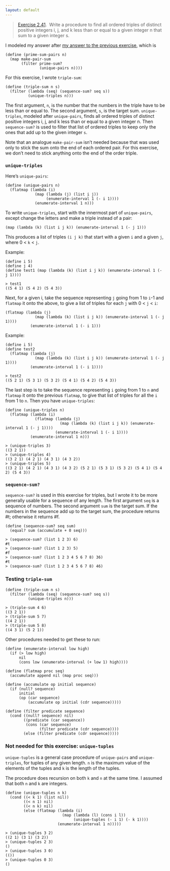 ```yaml
---
layout: default
---
```


> [Exercise 2.41](https://mitpress.mit.edu/sites/default/files/sicp/full-text/book/book-Z-H-15.html#%_thm_2.41).  Write a procedure to find all ordered triples of distinct positive integers i, j, and k less than or equal to a given integer n that sum to a given integer s.

I modeled my answer after [my answer to the previous exercise](https://aelanteno.github.io/sicp-exercises/exercise-2.40), which is

```
(define (prime-sum-pairs n)
  (map make-pair-sum
       (filter prime-sum?
               (unique-pairs n))))
```

For this exercise, I wrote `triple-sum`:

```
(define (triple-sum n s)
  (filter (lambda (seq) (sequence-sum? seq s))
          (unique-triples n)))
```

The first argument, `n`, is the number that the numbers in the triple have to be less than or equal to. The second argument, `s`, is the target sum. `unique-triples`, modeled after `unique-pairs`, finds all ordered triples of distinct positive integers i, j, and k less than or equal to a given integer n. Then `sequence-sum?` is used to filter that list of ordered triples to keep only the ones that add up to the given integer `s`.

Note that an analogue `make-pair-sum` isn’t needed because that was used only to stick the sum onto the end of each ordered pair. For this exercise, we don’t need to stick anything onto the end of the order triple.

### `unique-triples`

Here’s `unique-pairs`:

```
(define (unique-pairs n)
  (flatmap (lambda (i)
             (map (lambda (j) (list i j))
                  (enumerate-interval 1 (- i 1))))
             (enumerate-interval 1 n)))
```

To write `unique-triples`, start with the innermost part of `unique-pairs`, except change the letters and make a triple instead of a pair:

`(map (lambda (k) (list i j k)) (enumerate-interval 1 (- j 1)))`

This produces a list of triples `(i j k)` that start with a given `i` and a given `j`, where 0 < `k` < `j`.

Example:

```
(define i 5)
(define j 4)
(define test1 (map (lambda (k) (list i j k)) (enumerate-interval 1 (- j 1))))

> test1
((5 4 1) (5 4 2) (5 4 3))
```

Next, for a given i, take the sequence representing `j` going from 1 to `i`-1 and `flatmap` it onto the above, to give a list of triples for each `j` with 0 < `j` < `i`:

```
(flatmap (lambda (j)
             (map (lambda (k) (list i j k)) (enumerate-interval 1 (- j 1))))
           (enumerate-interval 1 (- i 1)))
```

Example: 

```
(define i 5)
(define test2
  (flatmap (lambda (j)
             (map (lambda (k) (list i j k)) (enumerate-interval 1 (- j 1))))
           (enumerate-interval 1 (- i 1))))

> test2
((5 2 1) (5 3 1) (5 3 2) (5 4 1) (5 4 2) (5 4 3))
```

The last step is to take the sequence representing `i` going from 1 to `n` and `flatmap` it onto the previous `flatmap`, to give that list of triples for all the `i` from 1 to `n`. Then you have `unique-triples`:

```
(define (unique-triples n)
  (flatmap (lambda (i)
             (flatmap (lambda (j)
                        (map (lambda (k) (list i j k)) (enumerate-interval 1 (- j 1))))
                      (enumerate-interval 1 (- i 1))))
           (enumerate-interval 1 n)))

> (unique-triples 3)
((3 2 1))
> (unique-triples 4)
((3 2 1) (4 2 1) (4 3 1) (4 3 2))
> (unique-triples 5)
((3 2 1) (4 2 1) (4 3 1) (4 3 2) (5 2 1) (5 3 1) (5 3 2) (5 4 1) (5 4 2) (5 4 3))
```

### `sequence-sum?`

`sequence-sum?` is used in this exercise for triples, but I wrote it to be more generally usable for a sequence of any length. The first argument `seq` is a sequence of numbers. The second argument `sum` is the target sum. If the numbers in the sequence add up to the target sum, the procedure returns #t; otherwise it returns #f.

```
(define (sequence-sum? seq sum)
  (equal? sum (accumulate + 0 seq)))

> (sequence-sum? (list 1 2 3) 6)
#t
> (sequence-sum? (list 1 2 3) 5)
#f
> (sequence-sum? (list 1 2 3 4 5 6 7 8) 36)
#t
> (sequence-sum? (list 1 2 3 4 5 6 7 8) 46)
```

### Testing `triple-sum`

```
(define (triple-sum n s)
  (filter (lambda (seq) (sequence-sum? seq s))
          (unique-triples n)))

> (triple-sum 4 6)
((3 2 1))
> (triple-sum 5 7)
((4 2 1))
> (triple-sum 5 8)
((4 3 1) (5 2 1))
```

Other procedures needed to get these to run:

```
(define (enumerate-interval low high)
  (if (> low high)
      nil
      (cons low (enumerate-interval (+ low 1) high))))

(define (flatmap proc seq)
  (accumulate append nil (map proc seq)))

(define (accumulate op initial sequence)
  (if (null? sequence)
      initial
      (op (car sequence)
          (accumulate op initial (cdr sequence)))))

(define (filter predicate sequence)
  (cond ((null? sequence) nil)
        ((predicate (car sequence))
         (cons (car sequence)
               (filter predicate (cdr sequence))))
        (else (filter predicate (cdr sequence)))))
```

### Not needed for this exercise: `unique-tuples`

`unique-tuples` is a general case procedure of `unique-pairs` and `unique-triples`, for tuples of any given length. `n` is the maximum value of the elements of the tuples and `k` is the length of the tuples.

The procedure does recursion on both `k` and `n` at the same time. I assumed that both `n` and `k` are integers.

```
(define (unique-tuples n k)
  (cond ((< k 1) (list nil))
        ((< n 1) nil)
        ((< n k) nil)
        (else (flatmap (lambda (i)
                         (map (lambda (l) (cons i l))
                              (unique-tuples (- i 1) (- k 1))))
                       (enumerate-interval 1 n)))))

> (unique-tuples 3 2)
((2 1) (3 1) (3 2))
> (unique-tuples 2 3)
()
> (unique-tuples 3 0)
(())
> (unique-tuples 0 3)
()
```
